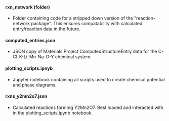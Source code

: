 #### rxn_network (folder)
- Folder containing code for a stripped down version of the "reaction-network 
  package". This ensures compatability with calculated entry/reaction data in the 
  future.

#### computed_entries.json
- JSON copy of Materials Project ComputedStructureEntry data for the C-Cl-K-Li-Mn-Na-O-Y
 chemical system.
  
#### plotting_scripts.ipnyb 
- Jupyter notebook containing all scripts used to create chemical potential and phase
 diagrams.

#### rxns_y2mn2o7.json
- Calculated reactions forming Y2Mn2O7. Best loaded and interacted with in the 
  plotting_scripts.ipynb notebook.
  
